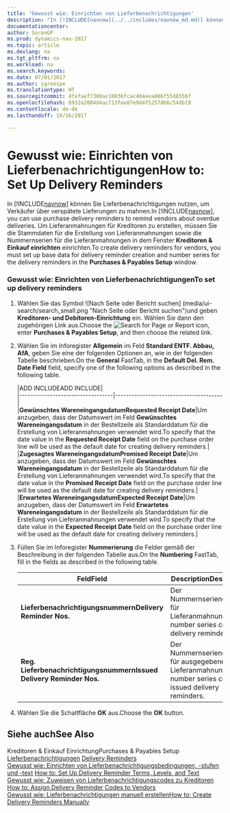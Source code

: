 ```yaml
---
title: 'Gewusst wie: Einrichten von Lieferbenachrichtigungen'
description: "In [!INCLUDE[navnow](../../includes/navnow_md.md)] können Sie Lieferbenachrichtigungen nutzen, um Verkäufer über verspätete Lieferungen zu mahnen. Um Lieferanmahnungen für Kreditoren zu erstellen, müssen Sie die Stammdaten für die Erstellung von Lieferanmahnungen sowie die Nummernserien für die Lieferanmahnungen in dem Fenster **Kreditoren & Einkauf einrichten** einrichten."
documentationcenter: 
author: SorenGP
ms.prod: dynamics-nav-2017
ms.topic: article
ms.devlang: na
ms.tgt_pltfrm: na
ms.workload: na
ms.search.keywords: 
ms.date: 07/01/2017
ms.author: sgroespe
ms.translationtype: HT
ms.sourcegitcommit: 4fefaef7380ac10836fcac404eea006f55d8556f
ms.openlocfilehash: 6932a2004d4ac713fee87e9d4f5257d66c54db19
ms.contentlocale: de-de
ms.lasthandoff: 10/16/2017

---
```

# <a name="how-to-set-up-delivery-reminders"></a><span data-ttu-id="f57ad-104">Gewusst wie: Einrichten von Lieferbenachrichtigungen</span><span class="sxs-lookup"><span data-stu-id="f57ad-104">How to: Set Up Delivery Reminders</span></span>
<span data-ttu-id="f57ad-105">In [!INCLUDE[navnow](../../includes/navnow_md.md)] können Sie Lieferbenachrichtigungen nutzen, um Verkäufer über verspätete Lieferungen zu mahnen.</span><span class="sxs-lookup"><span data-stu-id="f57ad-105">In [!INCLUDE[navnow](../../includes/navnow_md.md)], you can use purchase delivery reminders to remind vendors about overdue deliveries.</span></span> <span data-ttu-id="f57ad-106">Um Lieferanmahnungen für Kreditoren zu erstellen, müssen Sie die Stammdaten für die Erstellung von Lieferanmahnungen sowie die Nummernserien für die Lieferanmahnungen in dem Fenster **Kreditoren & Einkauf einrichten** einrichten.</span><span class="sxs-lookup"><span data-stu-id="f57ad-106">To create delivery reminders for vendors, you must set up base data for delivery reminder creation and number series for the delivery reminders in the **Purchases & Payables Setup** window.</span></span>  
  
### <a name="to-set-up-delivery-reminders"></a><span data-ttu-id="f57ad-107">Gewusst wie: Einrichten von Lieferbenachrichtigungen</span><span class="sxs-lookup"><span data-stu-id="f57ad-107">To set up delivery reminders</span></span>  
  
1.  <span data-ttu-id="f57ad-108">Wählen Sie das Symbol ![Nach Seite oder Bericht suchen] (media/ui-search/search_small.png "Nach Seite oder Bericht  suchen")und geben **Kreditoren- und Debitoren-Einrichtung** ein. Wählen Sie dann den zugehörigen Link aus.</span><span class="sxs-lookup"><span data-stu-id="f57ad-108">Choose the ![Search for Page or Report](media/ui-search/search_small.png "Search for Page or Report icon") icon, enter **Purchases & Payables Setup**, and then choose the related link.</span></span>  
  
2.  <span data-ttu-id="f57ad-109">Wählen Sie im Inforegister **Allgemein** im Feld **Standard ENTF. Abbau, AfA**, geben Sie eine der folgenden Optionen an, wie in der folgenden Tabelle beschrieben.</span><span class="sxs-lookup"><span data-stu-id="f57ad-109">On the **General** FastTab, in the **Default Del. Rem. Date Field** field, specify one of the following options as described in the following table.</span></span>  
  
    |<span data-ttu-id="f57ad-110">ADD INCLUDE<!--[!INCLUDE[bp_tableoption](../../includes/bp_tabledescription_md.md)]--></span><span class="sxs-lookup"><span data-stu-id="f57ad-110">ADD INCLUDE<!--[!INCLUDE[bp_tableoption](../../includes/bp_tabledescription_md.md)]--></span></span>|  
    |----------------------------------|---------------------------------------|  
    |<span data-ttu-id="f57ad-111">**Gewünschtes Wareneingangsdatum**</span><span class="sxs-lookup"><span data-stu-id="f57ad-111">**Requested Receipt Date**</span></span>|<span data-ttu-id="f57ad-112">Um anzugeben, dass der Datumswert im Feld **Gewünschtes Wareneingangsdatum** in der Bestellzeile als Standarddatum für die Erstellung von Lieferanmahnungen verwendet wird.</span><span class="sxs-lookup"><span data-stu-id="f57ad-112">To specify that the date value in the **Requested Receipt Date** field on the purchase order line will be used as the default date for creating delivery reminders.</span></span>|  
    |<span data-ttu-id="f57ad-113">**Zugesagtes Wareneingangsdatum**</span><span class="sxs-lookup"><span data-stu-id="f57ad-113">**Promised Receipt Date**</span></span>|<span data-ttu-id="f57ad-114">Um anzugeben, dass der Datumswert im Feld **Gewünschtes Wareneingangsdatum** in der Bestellzeile als Standarddatum für die Erstellung von Lieferanmahnungen verwendet wird.</span><span class="sxs-lookup"><span data-stu-id="f57ad-114">To specify that the date value in the **Promised Receipt Date** field on the purchase order line will be used as the default date for creating delivery reminders.</span></span>|  
    |<span data-ttu-id="f57ad-115">**Erwartetes Wareneingangsdatum**</span><span class="sxs-lookup"><span data-stu-id="f57ad-115">**Expected Receipt Date**</span></span>|<span data-ttu-id="f57ad-116">Um anzugeben, dass der Datumswert im Feld **Erwartetes Wareneingangsdatum** in der Bestellzeile als Standarddatum für die Erstellung von Lieferanmahnungen verwendet wird.</span><span class="sxs-lookup"><span data-stu-id="f57ad-116">To specify that the date value in the **Expected Receipt Date** field on the purchase order line will be used as the default date for creating delivery reminders.</span></span>|  
  
3.  <span data-ttu-id="f57ad-117">Füllen Sie im Inforegister **Nummerierung** die Felder gemäß der Beschreibung in der folgenden Tabelle aus.</span><span class="sxs-lookup"><span data-stu-id="f57ad-117">On the **Numbering** FastTab, fill in the fields as described in the following table.</span></span>  
  
    |<span data-ttu-id="f57ad-118">Feld</span><span class="sxs-lookup"><span data-stu-id="f57ad-118">Field</span></span>|<span data-ttu-id="f57ad-119">Description</span><span class="sxs-lookup"><span data-stu-id="f57ad-119">Description</span></span>|  
    |---------------------------------|---------------------------------------|  
    |<span data-ttu-id="f57ad-120">**Lieferbenachrichtigungsnummern**</span><span class="sxs-lookup"><span data-stu-id="f57ad-120">**Delivery Reminder Nos.**</span></span>|<span data-ttu-id="f57ad-121">Der Nummernseriencode für Lieferanmahnungen.</span><span class="sxs-lookup"><span data-stu-id="f57ad-121">The number series code for delivery reminders.</span></span>|  
    |<span data-ttu-id="f57ad-122">**Reg. Lieferbenachrichtigungsnummern**</span><span class="sxs-lookup"><span data-stu-id="f57ad-122">**Issued Delivery Reminder Nos.**</span></span>|<span data-ttu-id="f57ad-123">Der Nummernseriencode für ausgegebene Lieferanmahnungen.</span><span class="sxs-lookup"><span data-stu-id="f57ad-123">The number series code for issued delivery reminders.</span></span>|  
  
4.  <span data-ttu-id="f57ad-124">Wählen Sie die Schaltfläche **OK** aus.</span><span class="sxs-lookup"><span data-stu-id="f57ad-124">Choose the **OK** button.</span></span>  
  
## <a name="see-also"></a><span data-ttu-id="f57ad-125">Siehe auch</span><span class="sxs-lookup"><span data-stu-id="f57ad-125">See Also</span></span>  
 <span data-ttu-id="f57ad-126">Kreditoren & Einkauf Einrichtung</span><span class="sxs-lookup"><span data-stu-id="f57ad-126">Purchases & Payables Setup</span></span>   
 <span data-ttu-id="f57ad-127">[Lieferbenachrichtigungen](delivery-reminders.md) </span><span class="sxs-lookup"><span data-stu-id="f57ad-127">[Delivery Reminders](delivery-reminders.md) </span></span>  
 <span data-ttu-id="f57ad-128">[Gewusst wie: Einrichten von Lieferbenachrichtigungsbedingungen, -stufen und -text](how-to-set-up-delivery-reminder-terms-levels-and-text.md) </span><span class="sxs-lookup"><span data-stu-id="f57ad-128">[How to: Set Up Delivery Reminder Terms, Levels, and Text](how-to-set-up-delivery-reminder-terms-levels-and-text.md) </span></span>  
 <span data-ttu-id="f57ad-129">[Gewusst wie: Zuweisen von Lieferbenachrichtigungscodes zu Kreditoren](how-to-assign-delivery-reminder-codes-to-vendors.md) </span><span class="sxs-lookup"><span data-stu-id="f57ad-129">[How to: Assign Delivery Reminder Codes to Vendors](how-to-assign-delivery-reminder-codes-to-vendors.md) </span></span>  
 [<span data-ttu-id="f57ad-130">Gewusst wie: Lieferbenachrichtigungen manuell erstellen</span><span class="sxs-lookup"><span data-stu-id="f57ad-130">How to: Create Delivery Reminders Manually</span></span>](how-to-create-delivery-reminders-manually.md)
